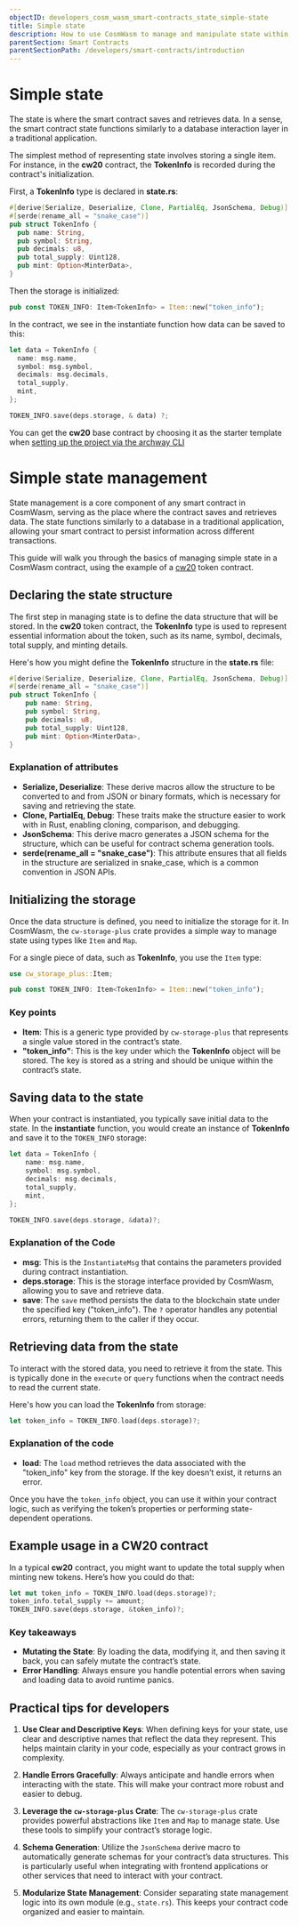 ```yaml
---
objectID: developers_cosm_wasm_smart-contracts_state_simple-state
title: Simple state
description: How to use CosmWasm to manage and manipulate state within a smart contract
parentSection: Smart Contracts
parentSectionPath: /developers/smart-contracts/introduction
---
```


# Simple state

The state is where the smart contract saves and retrieves data. In a sense, the smart contract state functions similarly to a database interaction layer in a traditional application.

The simplest method of representing state involves storing a single item. For instance, in the **cw20** contract, the **TokenInfo** is recorded during the contract's initialization.

First, a **TokenInfo** type is declared in **state.rs**:

```rust
#[derive(Serialize, Deserialize, Clone, PartialEq, JsonSchema, Debug)]
#[serde(rename_all = "snake_case")]
pub struct TokenInfo {
  pub name: String,
  pub symbol: String,
  pub decimals: u8,
  pub total_supply: Uint128,
  pub mint: Option<MinterData>,
}
```

Then the storage is initialized:

```rust
pub const TOKEN_INFO: Item<TokenInfo> = Item::new("token_info");
```

In the contract, we see in the instantiate function how data can be saved to this:

```rust
let data = TokenInfo {
  name: msg.name,
  symbol: msg.symbol,
  decimals: msg.decimals,
  total_supply,
  mint,
};

TOKEN_INFO.save(deps.storage, & data) ?;
```

You can get the **cw20** base contract by choosing it as the starter template when [setting up the project via the archway CLI](/developers/getting-started/setup)







# Simple state management

State management is a core component of any smart contract in CosmWasm, serving as the place where the contract saves and retrieves data. The state functions similarly to a database in a traditional application, allowing your smart contract to persist information across different transactions.

This guide will walk you through the basics of managing simple state in a CosmWasm contract, using the example of a [cw20](https://github.com/CosmWasm/cw-plus/blob/main/packages/cw20/README.md) token contract.

## Declaring the state structure

The first step in managing state is to define the data structure that will be stored. In the **cw20** token contract, the **TokenInfo** type is used to represent essential information about the token, such as its name, symbol, decimals, total supply, and minting details.

Here's how you might define the **TokenInfo** structure in the **state.rs** file:

```rust
#[derive(Serialize, Deserialize, Clone, PartialEq, JsonSchema, Debug)]
#[serde(rename_all = "snake_case")]
pub struct TokenInfo {
    pub name: String,
    pub symbol: String,
    pub decimals: u8,
    pub total_supply: Uint128,
    pub mint: Option<MinterData>,
}
```

### Explanation of attributes

- **Serialize, Deserialize**: These derive macros allow the structure to be converted to and from JSON or binary formats, which is necessary for saving and retrieving the state.
- **Clone, PartialEq, Debug**: These traits make the structure easier to work with in Rust, enabling cloning, comparison, and debugging.
- **JsonSchema**: This derive macro generates a JSON schema for the structure, which can be useful for contract schema generation tools.
- **serde(rename_all = "snake_case")**: This attribute ensures that all fields in the structure are serialized in snake_case, which is a common convention in JSON APIs.

## Initializing the storage

Once the data structure is defined, you need to initialize the storage for it. In CosmWasm, the `cw-storage-plus` crate provides a simple way to manage state using types like `Item` and `Map`.

For a single piece of data, such as **TokenInfo**, you use the `Item` type:

```rust
use cw_storage_plus::Item;

pub const TOKEN_INFO: Item<TokenInfo> = Item::new("token_info");
```

### Key points

- **Item**: This is a generic type provided by `cw-storage-plus` that represents a single value stored in the contract’s state.
- **"token_info"**: This is the key under which the **TokenInfo** object will be stored. The key is stored as a string and should be unique within the contract’s state.

## Saving data to the state

When your contract is instantiated, you typically save initial data to the state. In the **instantiate** function, you would create an instance of **TokenInfo** and save it to the `TOKEN_INFO` storage:

```rust
let data = TokenInfo {
    name: msg.name,
    symbol: msg.symbol,
    decimals: msg.decimals,
    total_supply,
    mint,
};

TOKEN_INFO.save(deps.storage, &data)?;
```

### Explanation of the Code

- **msg**: This is the `InstantiateMsg` that contains the parameters provided during contract instantiation.
- **deps.storage**: This is the storage interface provided by CosmWasm, allowing you to save and retrieve data.
- **save**: The `save` method persists the data to the blockchain state under the specified key ("token_info"). The `?` operator handles any potential errors, returning them to the caller if they occur.

## Retrieving data from the state

To interact with the stored data, you need to retrieve it from the state. This is typically done in the `execute` or `query` functions when the contract needs to read the current state.

Here's how you can load the **TokenInfo** from storage:

```rust
let token_info = TOKEN_INFO.load(deps.storage)?;
```

### Explanation of the code

- **load**: The `load` method retrieves the data associated with the "token_info" key from the storage. If the key doesn’t exist, it returns an error.

Once you have the `token_info` object, you can use it within your contract logic, such as verifying the token’s properties or performing state-dependent operations.

## Example usage in a CW20 contract

In a typical **cw20** contract, you might want to update the total supply when minting new tokens. Here’s how you could do that:

```rust
let mut token_info = TOKEN_INFO.load(deps.storage)?;
token_info.total_supply += amount;
TOKEN_INFO.save(deps.storage, &token_info)?;
```

### Key takeaways

- **Mutating the State**: By loading the data, modifying it, and then saving it back, you can safely mutate the contract’s state.
- **Error Handling**: Always ensure you handle potential errors when saving and loading data to avoid runtime panics.

## Practical tips for developers

1. **Use Clear and Descriptive Keys**: When defining keys for your state, use clear and descriptive names that reflect the data they represent. This helps maintain clarity in your code, especially as your contract grows in complexity.

2. **Handle Errors Gracefully**: Always anticipate and handle errors when interacting with the state. This will make your contract more robust and easier to debug.

3. **Leverage the `cw-storage-plus` Crate**: The `cw-storage-plus` crate provides powerful abstractions like `Item` and `Map` to manage state. Use these tools to simplify your contract’s storage logic.

4. **Schema Generation**: Utilize the `JsonSchema` derive macro to automatically generate schemas for your contract’s data structures. This is particularly useful when integrating with frontend applications or other services that need to interact with your contract.

5. **Modularize State Management**: Consider separating state management logic into its own module (e.g., `state.rs`). This keeps your contract code organized and easier to maintain.